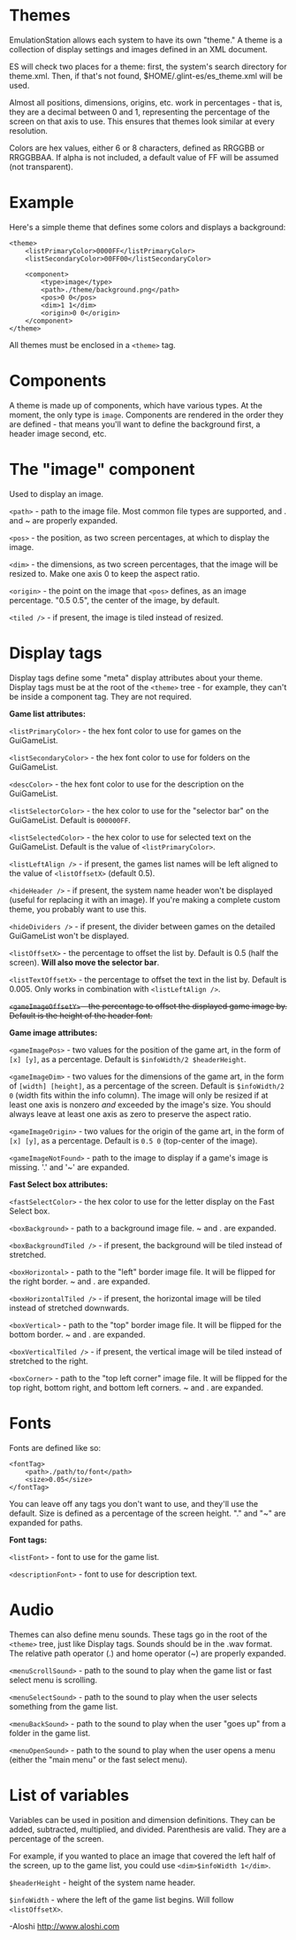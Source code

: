 Themes
======

EmulationStation allows each system to have its own "theme." A theme is a collection of display settings and images defined in an XML document.

ES will check two places for a theme: first, the system's search directory for theme.xml. Then, if that's not found, $HOME/.glint-es/es_theme.xml will be used.

Almost all positions, dimensions, origins, etc. work in percentages - that is, they are a decimal between 0 and 1, representing the percentage of the screen on that axis to use. This ensures that themes look similar at every resolution.

Colors are hex values, either 6 or 8 characters, defined as RRGGBB or RRGGBBAA. If alpha is not included, a default value of FF will be assumed (not transparent).


Example
=======

Here's a simple theme that defines some colors and displays a background:
```
<theme>
	<listPrimaryColor>0000FF</listPrimaryColor>
	<listSecondaryColor>00FF00</listSecondaryColor>

	<component>
		<type>image</type>
		<path>./theme/background.png</path>
		<pos>0 0</pos>
		<dim>1 1</dim>
		<origin>0 0</origin>
	</component>
</theme>
```

All themes must be enclosed in a `<theme>` tag.


Components
==========
A theme is made up of components, which have various types. At the moment, the only type is `image`. Components are rendered in the order they are defined - that means you'll want to define the background first, a header image second, etc.


The "image" component
=====================
Used to display an image.

`<path>` - path to the image file. Most common file types are supported, and . and ~ are properly expanded.

`<pos>` - the position, as two screen percentages, at which to display the image.

`<dim>` - the dimensions, as two screen percentages, that the image will be resized to. Make one axis 0 to keep the aspect ratio.

`<origin>` - the point on the image that `<pos>` defines, as an image percentage. "0.5 0.5", the center of the image, by default.

`<tiled />` - if present, the image is tiled instead of resized.


Display tags
============
Display tags define some "meta" display attributes about your theme. Display tags must be at the root of the `<theme>` tree - for example, they can't be inside a component tag. They are not required.


**Game list attributes:**

`<listPrimaryColor>` - the hex font color to use for games on the GuiGameList.

`<listSecondaryColor>` - the hex font color to use for folders on the GuiGameList.

`<descColor>` - the hex font color to use for the description on the GuiGameList.

`<listSelectorColor>` - the hex color to use for the "selector bar" on the GuiGameList. Default is `000000FF`.

`<listSelectedColor>` - the hex color to use for selected text on the GuiGameList. Default is the value of `<listPrimaryColor>`.

`<listLeftAlign />` - if present, the games list names will be left aligned to the value of `<listOffsetX>` (default 0.5).

`<hideHeader />` - if present, the system name header won't be displayed (useful for replacing it with an image). If you're making a complete custom theme, you probably want to use this.

`<hideDividers />` - if present, the divider between games on the detailed GuiGameList won't be displayed.

`<listOffsetX>` - the percentage to offset the list by. Default is 0.5 (half the screen). **Will also move the selector bar**.

`<listTextOffsetX>` - the percentage to offset the text in the list by. Default is 0.005. Only works in combination with `<listLeftAlign />`.

~~`<gameImageOffsetY>` - the percentage to offset the displayed game image by. Default is the height of the header font.~~



**Game image attributes:**

`<gameImagePos>` - two values for the position of the game art, in the form of `[x] [y]`, as a percentage. Default is `$infoWidth/2 $headerHeight`. 

`<gameImageDim>` - two values for the dimensions of the game art, in the form of `[width] [height]`, as a percentage of the screen. Default is `$infoWidth/2 0` (width fits within the info column). The image will only be resized if at least one axis is nonzero *and* exceeded by the image's size. You should always leave at least one axis as zero to preserve the aspect ratio.

`<gameImageOrigin>` - two values for the origin of the game art, in the form of `[x] [y]`, as a percentage. Default is `0.5 0` (top-center of the image).

`<gameImageNotFound>` - path to the image to display if a game's image is missing. '.' and '~' are expanded.



**Fast Select box attributes:**

`<fastSelectColor>` - the hex color to use for the letter display on the Fast Select box.

`<boxBackground>` - path to a background image file. ~ and . are expanded.

`<boxBackgroundTiled />` - if present, the background will be tiled instead of stretched.

`<boxHorizontal>` - path to the "left" border image file. It will be flipped for the right border. ~ and . are expanded.

`<boxHorizontalTiled />` - if present, the horizontal image will be tiled instead of stretched downwards.

`<boxVertical>` - path to the "top" border image file. It will be flipped for the bottom border. ~ and . are expanded.

`<boxVerticalTiled />` - if present, the vertical image will be tiled instead of stretched to the right.

`<boxCorner>` - path to the "top left corner" image file. It will be flipped for the top right, bottom right, and bottom left corners. ~ and . are expanded.



Fonts
=====

Fonts are defined like so:

```
<fontTag>
	<path>./path/to/font</path>
	<size>0.05</size>
</fontTag>
```

You can leave off any tags you don't want to use, and they'll use the default. Size is defined as a percentage of the screen height. "." and "~" are expanded for paths.

**Font tags:**

`<listFont>` - font to use for the game list.

`<descriptionFont>` - font to use for description text.


Audio
=====

Themes can also define menu sounds. These tags go in the root of the `<theme>` tree, just like Display tags. Sounds should be in the .wav format. The relative path operator (.) and home operator (~) are properly expanded.

`<menuScrollSound>` - path to the sound to play when the game list or fast select menu is scrolling.

`<menuSelectSound>` - path to the sound to play when the user selects something from the game list.

`<menuBackSound>` - path to the sound to play when the user "goes up" from a folder in the game list.

`<menuOpenSound>` - path to the sound to play when the user opens a menu (either the "main menu" or the fast select menu).


List of variables
=================

Variables can be used in position and dimension definitions. They can be added, subtracted, multiplied, and divided. Parenthesis are valid. They are a percentage of the screen.

For example, if you wanted to place an image that covered the left half of the screen, up to the game list, you could use `<dim>$infoWidth 1</dim>`.

`$headerHeight` - height of the system name header.

`$infoWidth` - where the left of the game list begins. Will follow `<listOffsetX>`.


-Aloshi
http://www.aloshi.com
